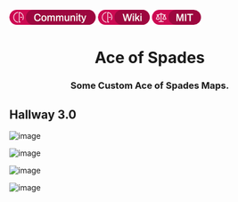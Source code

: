 [![Community](https://raw.githubusercontent.com/CorellanStoma/CorellanStoma/master/shields/community.png)](https://discord.gg/8W8E39Z)
[![Wiki](https://raw.githubusercontent.com/CorellanStoma/CorellanStoma/master/shields/wiki.png)](https://crearts.wiki/)
[![License](https://raw.githubusercontent.com/CorellanStoma/CorellanStoma/master/shields/license.png)](https://raw.githubusercontent.com/CorellanStoma/Ace-of-Spades/main/license.md)

<h1 align=center> Ace of Spades</h1>
<h3 align=center> Some Custom Ace of Spades Maps. </h3>


## Hallway 3.0

![image](https://user-images.githubusercontent.com/58918358/116629475-9f994800-a951-11eb-8742-ec35cc0ba3ec.png)

![image](https://user-images.githubusercontent.com/58918358/116629700-17677280-a952-11eb-97e8-1449ba16b26a.png)

![image](https://user-images.githubusercontent.com/58918358/116631118-c2792b80-a954-11eb-965b-07a244740e7a.png)

![image](https://user-images.githubusercontent.com/58918358/116629782-4f6eb580-a952-11eb-9652-9db9f6a48d63.png)
